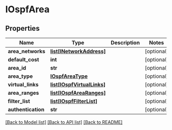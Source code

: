 # IOspfArea

## Properties
Name | Type | Description | Notes
------------ | ------------- | ------------- | -------------
**area_networks** | [**list[INetworkAddress]**](INetworkAddress.md) |  | [optional] 
**default_cost** | **int** |  | [optional] 
**area_id** | **str** |  | [optional] 
**area_type** | [**IOspfAreaType**](IOspfAreaType.md) |  | [optional] 
**virtual_links** | [**list[IOspfVirtualLinks]**](IOspfVirtualLinks.md) |  | [optional] 
**area_ranges** | [**list[IOspfAreaRanges]**](IOspfAreaRanges.md) |  | [optional] 
**filter_list** | [**list[IOspfFilterList]**](IOspfFilterList.md) |  | [optional] 
**authentication** | **str** |  | [optional] 

[[Back to Model list]](../README.md#documentation-for-models) [[Back to API list]](../README.md#documentation-for-api-endpoints) [[Back to README]](../README.md)


